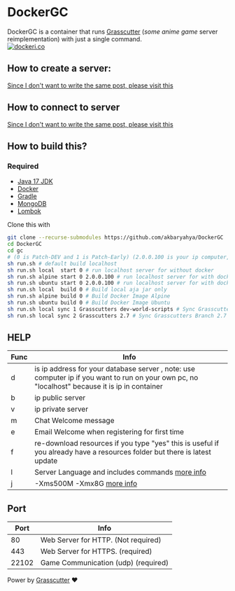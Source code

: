 # DockerGC
DockerGC is a container that runs [Grasscutter](https://github.com/Melledy/Grasscutter) (*some anime game* server reimplementation) with just a single command.<br>
[![dockeri.co](https://dockeri.co/image/siakbary/dockergc)](https://hub.docker.com/r/siakbary/dockergc)
## How to create a server:
[Since I don't want to write the same post, please visit this](https://game.yuuki.me/posts/how-to-make-server)

## How to connect to server
[Since I don't want to write the same post, please visit this](https://game.yuuki.me/posts/how-connect)

## How to build this?
### Required
- [Java 17 JDK](https://adoptium.net/temurin/releases) 
- [Docker](https://docs.docker.com/engine/install/)
- [Gradle](https://gradle.org/install/)
- [MongoDB](https://www.mongodb.com/try/download/community)
- [Lombok](https://stackoverflow.com/questions/67899014/vs-code-did-not-recognize-lombok)

Clone this with
```sh
git clone --recurse-submodules https://github.com/akbaryahya/DockerGC
cd DockerGC
cd gc
# (0 is Patch-DEV and 1 is Patch-Early) (2.0.0.100 is your ip computer, make sure you have mongodb installed)
sh run.sh # default build localhost
sh run.sh local  start 0 # run localhost server for without docker
sh run.sh alpine start 0 2.0.0.100 # run localhost server for with docker alpine 
sh run.sh ubuntu start 0 2.0.0.100 # run localhost server for with docker ubuntu
sh run.sh local  build 0 # Build local aja jar only
sh run.sh alpine build 0 # Build Docker Image Alpine
sh run.sh ubuntu build 0 # Build Docker Image Ubuntu
sh run.sh local sync 1 Grasscutters dev-world-scripts # Sync Grasscutters Branch dev-world-scripts to Patch-Early
sh run.sh local sync 2 Grasscutters 2.7 # Sync Grasscutters Branch 2.7 to Patch-2.7
```
## HELP
| Func | Info |
| ------ | ------ |
| d | is ip address for your database server , note: use computer ip if you want to run on your own pc, no "localhost" because it is ip in container |
| b | ip public server |
| v | ip private server |
| m | Chat Welcome message |
| e | Email Welcome when registering for first time |
| f | re-download resources if you type "yes" this is useful if you already have a resources folder but there is latest update |
| l | Server Language and includes commands [more info](https://github.com/Grasscutters/Grasscutter/tree/development/src/main/resources/languages) |
| j | -Xms500M -Xmx8G [more info](https://www.baeldung.com/ops/docker-jvm-heap-size) |

## Port
| Port | Info |
| ------ | ------ |
| 80 | Web Server for HTTP. (Not required) |
| 443 | Web Server for HTTPS. (required) |
| 22102 | Game Communication (udp) (required) |

Power by [Grasscutter](https://github.com/Melledy/Grasscutter) ❤️